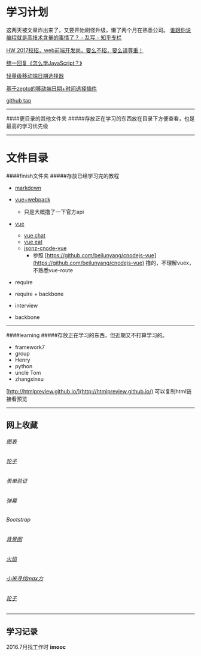 学习计划
======

这两天被文章炸出来了，又要开始刷怪升级，懒了两个月在熟悉公司。
[谁跟你说编程就是高技术含量的事情了？ - 乱写 - 知乎专栏](https://zhuanlan.zhihu.com/p/22646254)

[HW 2017校招，web前端开发岗，要么不招，要么请尊重！](https://zhuanlan.zhihu.com/p/22605301)

[统一回复《怎么学JavaScript？》](http://www.w3cfuns.com/notes/17398/d3f6dd40e2d3ff15b209810dfa98be0b.html)

[轻量级移动端日期选择器](http://www.cnblogs.com/lvdabao/p/mobile-datepicker.html)

[基于zepto的移动端日期+时间选择插件](http://www.cnblogs.com/lvdabao/p/mobile-datetime-picker.html)

[github tap](https://github.com/pukhalski/tap)

-----

####更目录的其他文件夹
#####存放正在学习的东西放在目录下方便查看，也是最高的学习优先级


------

# 文件目录
####finish文件夹
#####存放已经学习完的教程

+ [markdown](https://github.com/zhangxinxinWTB/learn/tree/imooc/finish/markdown)

+ [vue+webpack](https://github.com/zhangxinxinWTB/learn/tree/imooc/finish/vue%2Bwebpack) 
	+ 只是大概撸了一下官方api 

+ [vue](https://github.com/zhangxinxinWTB/learn/tree/imooc/finish/vue)
	+ [vue chat](https://github.com/zhangxinxinWTB/learn/blob/imooc/finish/vue/vue-eat/index.html)
	+ [vue eat ](https://github.com/zhangxinxinWTB/learn/imooc/finish/vue/vue-eat/index.html)
	+ [jsonz-cnode-vue](https://github.com/zhangxinxinWTB/learn/tree/master/finish/vue/jsonz-cnodejs-vue)
		+ 参照 [https://github.com/beilunyang/cnodejs-vue](https://github.com/beilunyang/cnodejs-vue) 撸的，不理解vuex，不熟悉vue-route  

+ require

+ require + backbone

+ interview 

+ backbone

------

####learning
#####存放正在学习的东西，但近期又不打算学习的。

- framework7
- group
- Henry
- python
- uncle Tom
- zhangxinxu
	

[http://htmlpreview.github.io/](http://htmlpreview.github.io/) 可以复制html链接看预览

------
网上收藏
------

###### 图表
###### [轮子](http://strml.net/)
###### 表单验证
###### 弹幕
###### Bootstrap
###### [背景图](http://www.alquimiawrg.com/#/home)
###### [火焰](http://www.html5tricks.com/demo/html5-fire-ball-shooter/index.html)
###### [小米寻找max力](http://s1.mi.com/m/ghd/2016/maxpre/index.html)
###### [轮子](https://github.com/jun-lu/SortAnimate)


-----
学习记录
-------
2016.7月找工作时 __imooc__


